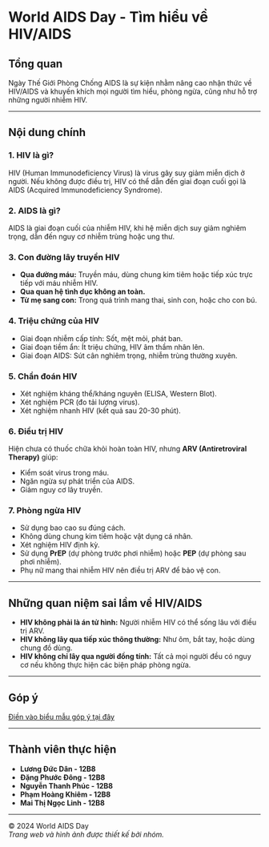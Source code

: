 # World AIDS Day - Tìm hiểu về HIV/AIDS

## Tổng quan
Ngày Thế Giới Phòng Chống AIDS là sự kiện nhằm nâng cao nhận thức về HIV/AIDS và khuyến khích mọi người tìm hiểu, phòng ngừa, cũng như hỗ trợ những người nhiễm HIV.

---

## Nội dung chính
### 1. **HIV là gì?**
HIV (Human Immunodeficiency Virus) là virus gây suy giảm miễn dịch ở người. Nếu không được điều trị, HIV có thể dẫn đến giai đoạn cuối gọi là AIDS (Acquired Immunodeficiency Syndrome).

### 2. **AIDS là gì?**
AIDS là giai đoạn cuối của nhiễm HIV, khi hệ miễn dịch suy giảm nghiêm trọng, dẫn đến nguy cơ nhiễm trùng hoặc ung thư.

### 3. **Con đường lây truyền HIV**
- **Qua đường máu:** Truyền máu, dùng chung kim tiêm hoặc tiếp xúc trực tiếp với máu nhiễm HIV.
- **Qua quan hệ tình dục không an toàn.**
- **Từ mẹ sang con:** Trong quá trình mang thai, sinh con, hoặc cho con bú.

### 4. **Triệu chứng của HIV**
- Giai đoạn nhiễm cấp tính: Sốt, mệt mỏi, phát ban.
- Giai đoạn tiềm ẩn: Ít triệu chứng, HIV âm thầm nhân lên.
- Giai đoạn AIDS: Sút cân nghiêm trọng, nhiễm trùng thường xuyên.

### 5. **Chẩn đoán HIV**
- Xét nghiệm kháng thể/kháng nguyên (ELISA, Western Blot).
- Xét nghiệm PCR (đo tải lượng virus).
- Xét nghiệm nhanh HIV (kết quả sau 20-30 phút).

### 6. **Điều trị HIV**
Hiện chưa có thuốc chữa khỏi hoàn toàn HIV, nhưng **ARV (Antiretroviral Therapy)** giúp:
- Kiểm soát virus trong máu.
- Ngăn ngừa sự phát triển của AIDS.
- Giảm nguy cơ lây truyền.

### 7. **Phòng ngừa HIV**
- Sử dụng bao cao su đúng cách.
- Không dùng chung kim tiêm hoặc vật dụng cá nhân.
- Xét nghiệm HIV định kỳ.
- Sử dụng **PrEP** (dự phòng trước phơi nhiễm) hoặc **PEP** (dự phòng sau phơi nhiễm).
- Phụ nữ mang thai nhiễm HIV nên điều trị ARV để bảo vệ con.

---

## Những quan niệm sai lầm về HIV/AIDS
- **HIV không phải là án tử hình:** Người nhiễm HIV có thể sống lâu với điều trị ARV.
- **HIV không lây qua tiếp xúc thông thường:** Như ôm, bắt tay, hoặc dùng chung đồ dùng.
- **HIV không chỉ lây qua người đồng tính:** Tất cả mọi người đều có nguy cơ nếu không thực hiện các biện pháp phòng ngừa.

---

## Góp ý
[Điền vào biểu mẫu góp ý tại đây](https://fluidforms.co/embed/form?id=67506f49f6259a93eae175de)

---

## Thành viên thực hiện
- **Lương Đức Dân - 12B8**
- **Đặng Phước Đông - 12B8**
- **Nguyễn Thanh Phúc - 12B8**
- **Phạm Hoàng Khiêm - 12B8**
- **Mai Thị Ngọc Linh - 12B8**

---

© 2024 World AIDS Day  
*Trang web và hình ảnh được thiết kế bởi nhóm.*
